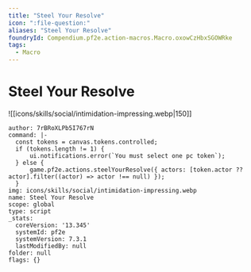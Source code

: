 ```yaml
---
title: "Steel Your Resolve"
icon: ":file-question:"
aliases: "Steel Your Resolve"
foundryId: Compendium.pf2e.action-macros.Macro.oxowCzHbxSGOWRke
tags:
  - Macro
---
```


# Steel Your Resolve
![[icons/skills/social/intimidation-impressing.webp|150]]

```Macro
author: 7rBRoXLPb5I767rN
command: |-
  const tokens = canvas.tokens.controlled;
  if (tokens.length != 1) {
      ui.notifications.error(`You must select one pc token`);
  } else {
      game.pf2e.actions.steelYourResolve({ actors: [token.actor ?? actor].filter((actor) => actor !== null) });
  }
img: icons/skills/social/intimidation-impressing.webp
name: Steel Your Resolve
scope: global
type: script
_stats:
  coreVersion: '13.345'
  systemId: pf2e
  systemVersion: 7.3.1
  lastModifiedBy: null
folder: null
flags: {}
```
